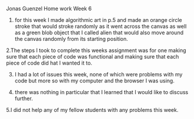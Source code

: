 Jonas Guenzel
Home work Week 6

1. for this week I made algorithmic art in p.5 and made an orange circle stroke that would stroke randomly as it went across the canvas as well as a green blob object that I called alien that would also move around the canvas randomly from its starting position.

2.The steps I took to complete this weeks assignment was for one making sure that each piece of code was functional and making sure that each piece of code did hat I wanted it to.

3. I had a lot of issues this week, none of which were problems with my code but more so with my computer and the browser I was using.

4. there was nothing in particular that I learned that I would like to discuss further.

5.I did not help any of my fellow students with any problems this week.
